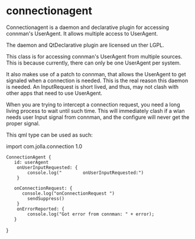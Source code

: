 connectionagent
===============

Connectionagent is a daemon and declarative plugin for accessing connman's UserAgent. It allows multiple access to UserAgent.

The daemon and QtDeclarative plugin are licensed un ther LGPL.


This class is for accessing connman's UserAgent from multiple sources.
This is because currently, there can only be one UserAgent per system.

It also makes use of a patch to connman, that allows the UserAgent
to get signaled when a connection is needed. This is the real reason
this daemon is needed. An InputRequest is short lived, and thus, may
not clash with other apps that need to use UserAgent.

When you are trying to intercept a connection request, you need a long
living process to wait until such time. This will immediately clash if
a wlan needs user Input signal from connman, and the configure will never
get the proper signal.

This qml type can be used as such:

import com.jolla.connection 1.0

    ConnectionAgent {
       id: userAgent
        onUserInputRequested: {
            console.log("        onUserInputRequested:")
        }

       onConnectionRequest: {
          console.log("onConnectionRequest ")
            sendSuppress()
        }
        onErrorReported: {
            console.log("Got error from connman: " + error);
       }
   }
 